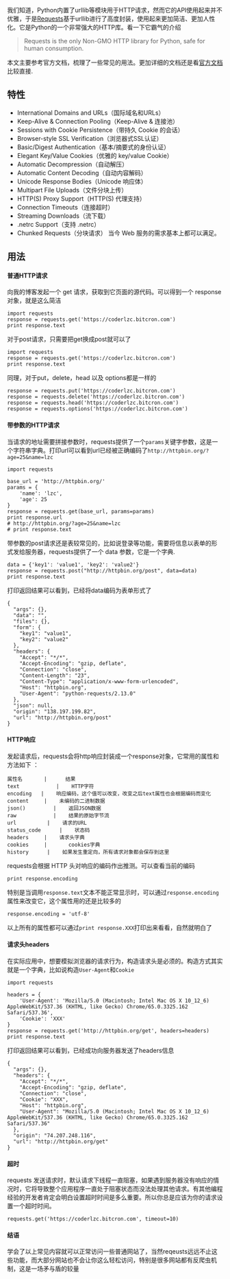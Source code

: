 
我们知道，Python内置了urllib等模块用于HTTP请求，然而它的API使用起来并不优雅，于是[Requests](https://github.com/requests/requests)基于urllib进行了高度封装，使用起来更加简洁、更加人性化。它是Python的一个非常强大的HTTP库。看一下它霸气的介绍
>Requests is the only Non-GMO HTTP library for Python, safe for human consumption.

本文主要参考官方文档，梳理了一些常见的用法。更加详细的文档还是看[官方文档](http://www.python-requests.org/en/master/)比较直接.

<!--more--> 
## 特性
- International Domains and URLs（国际域名和URLs）
- Keep-Alive & Connection Pooling（Keep-Alive & 连接池）
- Sessions with Cookie Persistence（带持久 Cookie 的会话）
- Browser-style SSL Verification（浏览器式SSL认证）
- Basic/Digest Authentication（基本/摘要式的身份认证）
- Elegant Key/Value Cookies（优雅的 key/value Cookie）
- Automatic Decompression（自动解压）
- Automatic Content Decoding（自动内容解码）
- Unicode Response Bodies（Unicode 响应体）
- Multipart File Uploads（文件分块上传）
- HTTP(S) Proxy Support（HTTP(S) 代理支持）
- Connection Timeouts（连接超时）
- Streaming Downloads（流下载）
- .netrc Support（支持 .netrc）
- Chunked Requests（分块请求）
当今 Web 服务的需求基本上都可以满足。

## 用法
#### 普通HTTP请求
向我的博客发起一个 get 请求，获取到它页面的源代码。可以得到一个 response对象，就是这么简洁
```
import requests
response = requests.get('https://coderlzc.bitcron.com')
print response.text
```
对于post请求，只需要把get换成post就可以了
```
import requests
response = requests.get('https://coderlzc.bitcron.com')
print response.text
```
同理，对于put，delete，head 以及 options都是一样的
```
response = requests.put('https://coderlzc.bitcron.com')
response = requests.delete('https://coderlzc.bitcron.com')
response = requests.head('https://coderlzc.bitcron.com')
response = requests.options('https://coderlzc.bitcron.com')
```
####  带参数的HTTP请求
当请求的地址需要拼接参数时，requests提供了一个`params`关键字参数，这是一个字符串字典。打印url可以看到url已经被正确编码了`http://httpbin.org/?age=25&name=lzc`
```
import requests

base_url = 'http://httpbin.org/'
params = {
    'name': 'lzc',
    'age': 25
}
response = requests.get(base_url, params=params)
print response.url
# http://httpbin.org/?age=25&name=lzc
# print response.text
```
带参数的post请求还是表较常见的，比如说登录等功能，需要将信息以表单的形式发给服务器，requests提供了一个 data 参数，它是一个字典.
```
data = {'key1': 'value1', 'key2': 'value2'}
response = requests.post("http://httpbin.org/post", data=data)
print response.text
```
打印返回结果可以看到，已经将data编码为表单形式了
```
{
  "args": {},
  "data": "",
  "files": {},
  "form": {
    "key1": "value1",
    "key2": "value2"
  },
  "headers": {
    "Accept": "*/*",
    "Accept-Encoding": "gzip, deflate",
    "Connection": "close",
    "Content-Length": "23",
    "Content-Type": "application/x-www-form-urlencoded",
    "Host": "httpbin.org",
    "User-Agent": "python-requests/2.13.0"
  },
  "json": null,
  "origin": "138.197.199.82",
  "url": "http://httpbin.org/post"
}
```
#### HTTP响应
发起请求后，requests会将http响应封装成一个response对象，它常用的属性和方法如下 ：
```table
属性名       |      结果    
text            |    HTTP字符       
encoding   |    响应编码，这个值可以改变，改变之后text属性也会根据编码而变化       
content     |    未编码的二进制数据       
json()         |    返回JSON数据      
raw            |    结果的原始字节流    
url	         |    请求的URL   
status_code      |    状态码    
headers     |    请求头字典   
cookies     |    	cookies字典  
history      |    如果发生重定向，所有请求对象都会保存到这里    
```
requests会根据 HTTP 头对响应的编码作出推测。可以查看当前的编码
```
print response.encoding
```
特别是当调用`response.text`文本不能正常显示时，可以通过`response.encoding` 属性来改变它，这个属性用的还是比较多的
```
response.encoding = 'utf-8'
```
以上所有的属性都可以通过`print response.XXX`打印出来看看，自然就明白了
#### 请求头headers
在实际应用中，想要模拟浏览器的请求行为，构造请求头是必须的。构造方式其实就是一个字典，比如说构造`User-Agent`和`Cookie`
```
import requests

headers = {
    'User-Agent': 'Mozilla/5.0 (Macintosh; Intel Mac OS X 10_12_6) AppleWebKit/537.36 (KHTML, like Gecko) Chrome/65.0.3325.162 Safari/537.36',
    'Cookie': 'XXX'
}
response = requests.get('http://httpbin.org/get', headers=headers)
print response.text
```
打印返回结果可以看到，已经成功向服务器发送了headers信息
```
{
  "args": {},
  "headers": {
    "Accept": "*/*",
    "Accept-Encoding": "gzip, deflate",
    "Connection": "close",
    "Cookie": "XXX",
    "Host": "httpbin.org",
    "User-Agent": "Mozilla/5.0 (Macintosh; Intel Mac OS X 10_12_6) AppleWebKit/537.36 (KHTML, like Gecko) Chrome/65.0.3325.162 Safari/537.36"
  },
  "origin": "74.207.248.116",
  "url": "http://httpbin.org/get"
}
```
#### 超时
requests 发送请求时，默认请求下线程一直阻塞，如果遇到服务器没有响应的情况时，它将导致整个应用程序一直处于阻塞状态而没法处理其他请求。有其他编程经验的开发者肯定会明白设置超时时间是多么重要。所以你总是应该为你的请求设置一个超时时间。
```
requests.get('https://coderlzc.bitcron.com', timeout=10)
```
#### 结语
学会了以上常见内容就可以正常访问一些普通网站了，当然reqeusts远远不止这些功能，而大部分网站也不会让你这么轻松访问，特别是很多网站都有反爬虫机制，这是一场矛与盾的较量










